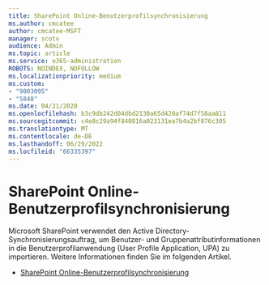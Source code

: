 ```yaml
---
title: SharePoint Online-Benutzerprofilsynchronisierung
ms.author: cmcatee
author: cmcatee-MSFT
manager: scotv
audience: Admin
ms.topic: article
ms.service: o365-administration
ROBOTS: NOINDEX, NOFOLLOW
ms.localizationpriority: medium
ms.custom:
- "9003095"
- "5848"
ms.date: 04/21/2020
ms.openlocfilehash: b3c9db242d04dbd2130a65d420af74d7f58aa811
ms.sourcegitcommit: c4e8c29a94f840816a023131ea7b4a2bf876c305
ms.translationtype: MT
ms.contentlocale: de-DE
ms.lasthandoff: 06/29/2022
ms.locfileid: "66335397"
---
```

# <a name="sharepoint-online-user-profile-synchronization"></a>SharePoint Online-Benutzerprofilsynchronisierung

Microsoft SharePoint verwendet den Active Directory-Synchronisierungsauftrag, um Benutzer- und Gruppenattributinformationen in die Benutzerprofilanwendung (User Profile Application, UPA) zu importieren. Weitere Informationen finden Sie im folgenden Artikel.

- [SharePoint Online-Benutzerprofilsynchronisierung](https://docs.microsoft.com/sharepoint/user-profile-sync)
